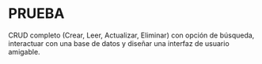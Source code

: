 # PRUEBA
CRUD completo (Crear, Leer, Actualizar, Eliminar) con opción de búsqueda, interactuar con una base de datos y diseñar una interfaz de usuario amigable.
